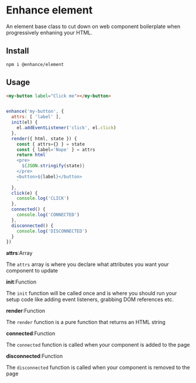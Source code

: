 # Enhance element
An element base class to cut down on web component boilerplate when progressively enhaning your HTML.

## Install
`npm i @enhance/element`

## Usage

```html
<my-button label="Click me"></my-button>
```

```javascript

enhance('my-button', {
  attrs: [ 'label' ],
  init(el) {
    el.addEventListener('click', el.click)
  },
  render({ html, state }) {
    const { attrs={} } = state
    const { label='Nope' } = attrs
    return html`
    <pre>
      ${JSON.stringify(state)}
    </pre>
    <button>${label}</button>
    `
  },
  click(e) {
    console.log('CLICK')
  },
  connected() {
    console.log('CONNECTED')
  },
  disconnected() {
    console.log('DISCONNECTED')
  }
})

```

**attrs**:Array

The `attrs` array is where you declare what attributes you want your component to update

**init**:Function

The `init` function will be called once and is where you should run your setup code like adding event listeners, grabbing DOM references etc.

**render**:Function

The `render` function is a pure function that returns an HTML string

**connected**:Function

The `connected` function is called when your component is added to the page

**disconnected**:Function

The `disconnected` function is called when your component is removed to the page


